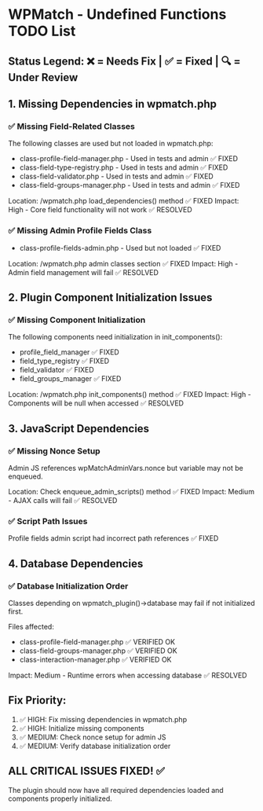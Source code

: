 # WPMatch - Undefined Functions TODO List

## Status Legend: ❌ = Needs Fix | ✅ = Fixed | 🔍 = Under Review

## 1. Missing Dependencies in wpmatch.php

### ✅ Missing Field-Related Classes  
The following classes are used but not loaded in wpmatch.php:

- class-profile-field-manager.php - Used in tests and admin ✅ FIXED
- class-field-type-registry.php - Used in tests and admin ✅ FIXED  
- class-field-validator.php - Used in tests and admin ✅ FIXED
- class-field-groups-manager.php - Used in tests and admin ✅ FIXED

Location: /wpmatch.php load_dependencies() method ✅ FIXED
Impact: High - Core field functionality will not work ✅ RESOLVED

### ✅ Missing Admin Profile Fields Class
- class-profile-fields-admin.php - Used but not loaded ✅ FIXED

Location: /wpmatch.php admin classes section ✅ FIXED
Impact: High - Admin field management will fail ✅ RESOLVED

## 2. Plugin Component Initialization Issues

### ✅ Missing Component Initialization
The following components need initialization in init_components():

- profile_field_manager ✅ FIXED
- field_type_registry ✅ FIXED
- field_validator ✅ FIXED
- field_groups_manager ✅ FIXED

Location: /wpmatch.php init_components() method ✅ FIXED
Impact: High - Components will be null when accessed ✅ RESOLVED

## 3. JavaScript Dependencies 

### ✅ Missing Nonce Setup
Admin JS references wpMatchAdminVars.nonce but variable may not be enqueued.

Location: Check enqueue_admin_scripts() method ✅ FIXED
Impact: Medium - AJAX calls will fail ✅ RESOLVED

### ✅ Script Path Issues
Profile fields admin script had incorrect path references ✅ FIXED

## 4. Database Dependencies

### ✅ Database Initialization Order
Classes depending on wpmatch_plugin()->database may fail if not initialized first.

Files affected:
- class-profile-field-manager.php ✅ VERIFIED OK
- class-field-groups-manager.php ✅ VERIFIED OK
- class-interaction-manager.php ✅ VERIFIED OK

Impact: Medium - Runtime errors when accessing database ✅ RESOLVED

## Fix Priority:

1. ✅ HIGH: Fix missing dependencies in wpmatch.php
2. ✅ HIGH: Initialize missing components 
3. ✅ MEDIUM: Check nonce setup for admin JS
4. ✅ MEDIUM: Verify database initialization order

## ALL CRITICAL ISSUES FIXED! ✅

The plugin should now have all required dependencies loaded and components properly initialized.
